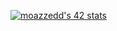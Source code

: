 <a href="https://github.com/oakoudad/badge42"><img src="https://badge.mediaplus.ma/binary/moazzedd" alt="moazzedd's 42 stats" /></a>
